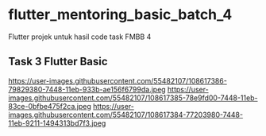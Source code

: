 # flutter_mentoring_basic_batch_4

Flutter projek untuk hasil code task FMBB 4

##  Task 3 Flutter Basic

https://user-images.githubusercontent.com/55482107/108617386-79829380-7448-11eb-933b-ae156f6799da.jpeg https://user-images.githubusercontent.com/55482107/108617385-78e9fd00-7448-11eb-83ce-0bfbe475f2ca.jpeg https://user-images.githubusercontent.com/55482107/108617384-77203980-7448-11eb-9211-1494313bd7f3.jpeg

